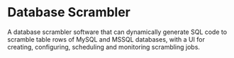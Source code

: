 # Database Scrambler

A database scrambler software that can dynamically generate SQL code to scramble table rows of MySQL and MSSQL databases, with a UI for creating, configuring, scheduling and monitoring scrambling jobs.
